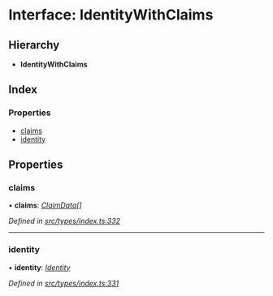# Interface: IdentityWithClaims

## Hierarchy

* **IdentityWithClaims**

## Index

### Properties

* [claims](identitywithclaims.md#claims)
* [identity](identitywithclaims.md#identity)

## Properties

###  claims

• **claims**: *[ClaimData](claimdata.md)[]*

*Defined in [src/types/index.ts:332](https://github.com/PolymathNetwork/polymesh-sdk/blob/05b527a2/src/types/index.ts#L332)*

___

###  identity

• **identity**: *[Identity](../classes/identity.md)*

*Defined in [src/types/index.ts:331](https://github.com/PolymathNetwork/polymesh-sdk/blob/05b527a2/src/types/index.ts#L331)*
